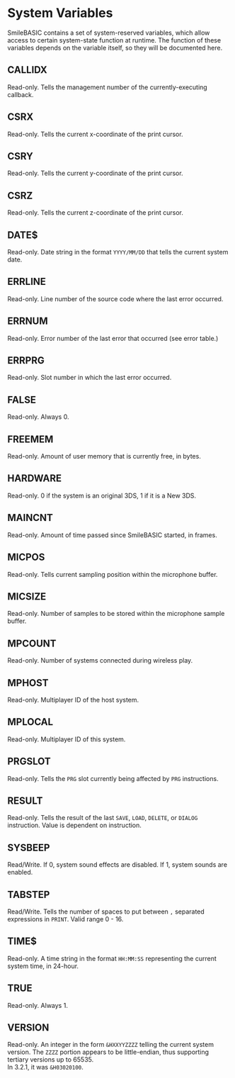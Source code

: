 # System Variables #
SmileBASIC contains a set of system-reserved variables, which allow access to certain system-state
function at runtime.
The function of these variables depends on the variable itself, so they will be documented here.

## CALLIDX ##
Read-only. Tells the management number of the currently-executing callback.

## CSRX ##
Read-only. Tells the current x-coordinate of the print cursor.

## CSRY ##
Read-only. Tells the current y-coordinate of the print cursor.

## CSRZ ##
Read-only. Tells the current z-coordinate of the print cursor.

## DATE$ ##
Read-only. Date string in the format `YYYY/MM/DD` that tells the current system date.

## ERRLINE ##
Read-only. Line number of the source code where the last error occurred.

## ERRNUM ##
Read-only. Error number of the last error that occurred (see error table.)

## ERRPRG ##
Read-only. Slot number in which the last error occurred.

## FALSE ##
Read-only. Always 0.

## FREEMEM ##
Read-only. Amount of user memory that is currently free, in bytes.

## HARDWARE ##
Read-only. 0 if the system is an original 3DS, 1 if it is a New 3DS.

## MAINCNT ##
Read-only. Amount of time passed since SmileBASIC started, in frames.

## MICPOS ##
Read-only. Tells current sampling position within the microphone buffer.

## MICSIZE ##
Read-only. Number of samples to be stored within the microphone sample buffer.

## MPCOUNT ##
Read-only. Number of systems connected during wireless play.

## MPHOST ##
Read-only. Multiplayer ID of the host system.

## MPLOCAL ##
Read-only. Multiplayer ID of this system.

## PRGSLOT ##
Read-only. Tells the `PRG` slot currently being affected by `PRG` instructions.

## RESULT ##
Read-only. Tells the result of the last `SAVE`, `LOAD`, `DELETE`, or `DIALOG` instruction.
Value is dependent on instruction.

## SYSBEEP ##
Read/Write. If 0, system sound effects are disabled. If 1, system sounds are enabled.

## TABSTEP ##
Read/Write. Tells the number of spaces to put between `,` separated expressions in `PRINT`.
Valid range 0 - 16.

## TIME$ ##
Read-only. A time string in the format `HH:MM:SS` representing the current system time, in 24-hour.

## TRUE ##
Read-only. Always 1.

## VERSION ##
Read-only. An integer in the form `&HXXYYZZZZ` telling the current system version.
The `ZZZZ` portion appears to be little-endian, thus supporting tertiary versions up to 65535.   
In 3.2.1, it was `&H03020100`.
